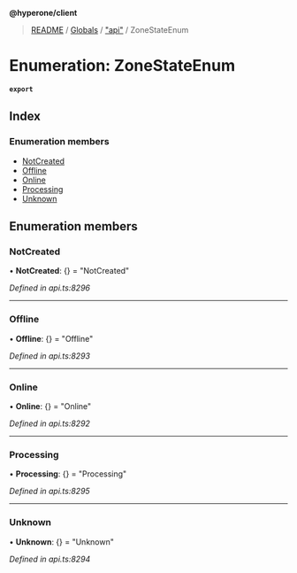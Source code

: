 **@hyperone/client**

> [README](../README.md) / [Globals](../globals.md) / ["api"](../modules/_api_.md) / ZoneStateEnum

# Enumeration: ZoneStateEnum

**`export`** 

## Index

### Enumeration members

* [NotCreated](_api_.zonestateenum.md#notcreated)
* [Offline](_api_.zonestateenum.md#offline)
* [Online](_api_.zonestateenum.md#online)
* [Processing](_api_.zonestateenum.md#processing)
* [Unknown](_api_.zonestateenum.md#unknown)

## Enumeration members

### NotCreated

•  **NotCreated**: {} = "NotCreated"

*Defined in api.ts:8296*

___

### Offline

•  **Offline**: {} = "Offline"

*Defined in api.ts:8293*

___

### Online

•  **Online**: {} = "Online"

*Defined in api.ts:8292*

___

### Processing

•  **Processing**: {} = "Processing"

*Defined in api.ts:8295*

___

### Unknown

•  **Unknown**: {} = "Unknown"

*Defined in api.ts:8294*
